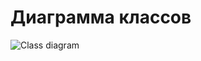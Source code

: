 # Диаграмма классов

![Class diagram ](https://github.com/Kyrsor/Alien-Invasion/blob/master/Images/Diagrams/Class.png)
